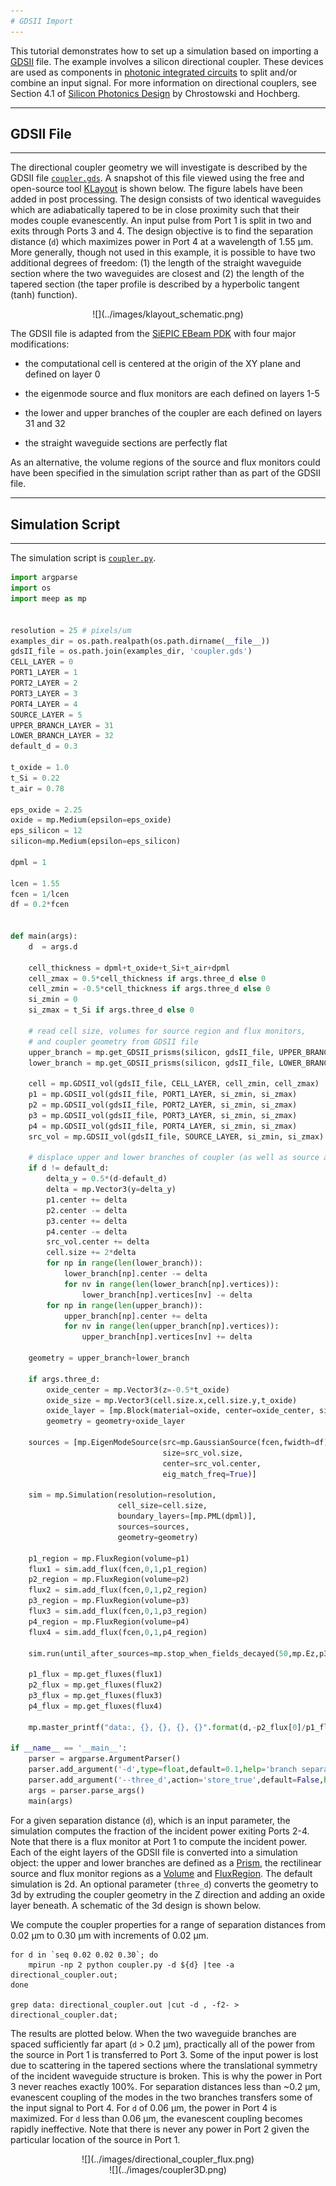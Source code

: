 ```yaml
---
# GDSII Import
---
```


This tutorial demonstrates how to set up a simulation based on importing a [GDSII](https://en.wikipedia.org/wiki/GDSII) file. The example involves a silicon directional coupler. These devices are used as components in [photonic integrated circuits](https://en.wikipedia.org/wiki/Photonic_integrated_circuit) to split and/or combine an input signal. For more information on directional couplers, see Section 4.1 of [Silicon Photonics Design](https://www.amazon.com/Silicon-Photonics-Design-Devices-Systems/dp/1107085454) by Chrostowski and Hochberg.

---
## GDSII File
---

The directional coupler geometry we will investigate is described by the GDSII file [`coupler.gds`](https://github.com/stevengj/meep/blob/master/python/examples/examples/coupler.gds). A snapshot of this file viewed using the free and open-source tool [KLayout](https://www.klayout.de/) is shown below. The figure labels have been added in post processing. The design consists of two
identical waveguides which are adiabatically tapered to be in close proximity such that their modes couple evanescently. An input pulse from Port 1 is split in two and exits through Ports 3 and 4. The design objective is to find the separation distance (`d`) which maximizes power in Port 4 at a wavelength of 1.55 μm. More generally, though not used in this example, it is possible to have two additional degrees of freedom: (1) the length of the straight waveguide section where the two waveguides are closest and (2) the length of the tapered section (the taper profile is described by a hyperbolic tangent (tanh) function).

<center>
![](../images/klayout_schematic.png)
</center>

The GDSII file is adapted from the [SiEPIC EBeam PDK](https://github.com/lukasc-ubc/SiEPIC_EBeam_PDK) with four major modifications:

+ the computational cell is centered at the origin of the XY plane and defined on layer 0

+ the eigenmode source and flux monitors are each defined on layers 1-5

+ the lower and upper branches of the coupler are each defined on layers 31 and 32

+ the straight waveguide sections are perfectly flat

As an alternative, the volume regions of the source and flux monitors could have been specified in the simulation script rather than as part of the GDSII file.

---
## Simulation Script
---

The simulation script is [`coupler.py`](https://github.com/stevengj/meep/blob/master/python/examples/coupler.py).

```python
import argparse
import os
import meep as mp


resolution = 25 # pixels/um
examples_dir = os.path.realpath(os.path.dirname(__file__))
gdsII_file = os.path.join(examples_dir, 'coupler.gds')
CELL_LAYER = 0
PORT1_LAYER = 1
PORT2_LAYER = 2
PORT3_LAYER = 3
PORT4_LAYER = 4
SOURCE_LAYER = 5
UPPER_BRANCH_LAYER = 31
LOWER_BRANCH_LAYER = 32
default_d = 0.3

t_oxide = 1.0
t_Si = 0.22
t_air = 0.78

eps_oxide = 2.25
oxide = mp.Medium(epsilon=eps_oxide)
eps_silicon = 12
silicon=mp.Medium(epsilon=eps_silicon)

dpml = 1

lcen = 1.55
fcen = 1/lcen
df = 0.2*fcen


def main(args):
    d  = args.d

    cell_thickness = dpml+t_oxide+t_Si+t_air+dpml
    cell_zmax = 0.5*cell_thickness if args.three_d else 0
    cell_zmin = -0.5*cell_thickness if args.three_d else 0
    si_zmin = 0
    si_zmax = t_Si if args.three_d else 0

    # read cell size, volumes for source region and flux monitors,
    # and coupler geometry from GDSII file
    upper_branch = mp.get_GDSII_prisms(silicon, gdsII_file, UPPER_BRANCH_LAYER, si_zmin, si_zmax)
    lower_branch = mp.get_GDSII_prisms(silicon, gdsII_file, LOWER_BRANCH_LAYER, si_zmin, si_zmax)

    cell = mp.GDSII_vol(gdsII_file, CELL_LAYER, cell_zmin, cell_zmax)
    p1 = mp.GDSII_vol(gdsII_file, PORT1_LAYER, si_zmin, si_zmax)
    p2 = mp.GDSII_vol(gdsII_file, PORT2_LAYER, si_zmin, si_zmax)
    p3 = mp.GDSII_vol(gdsII_file, PORT3_LAYER, si_zmin, si_zmax)
    p4 = mp.GDSII_vol(gdsII_file, PORT4_LAYER, si_zmin, si_zmax)
    src_vol = mp.GDSII_vol(gdsII_file, SOURCE_LAYER, si_zmin, si_zmax)

    # displace upper and lower branches of coupler (as well as source and flux regions)
    if d != default_d:
        delta_y = 0.5*(d-default_d)
        delta = mp.Vector3(y=delta_y)
        p1.center += delta
        p2.center -= delta
        p3.center += delta
        p4.center -= delta
        src_vol.center += delta
        cell.size += 2*delta
        for np in range(len(lower_branch)):
            lower_branch[np].center -= delta
            for nv in range(len(lower_branch[np].vertices)):
                lower_branch[np].vertices[nv] -= delta
        for np in range(len(upper_branch)):
            upper_branch[np].center += delta
            for nv in range(len(upper_branch[np].vertices)):
                upper_branch[np].vertices[nv] += delta

    geometry = upper_branch+lower_branch

    if args.three_d:
        oxide_center = mp.Vector3(z=-0.5*t_oxide)
        oxide_size = mp.Vector3(cell.size.x,cell.size.y,t_oxide)
        oxide_layer = [mp.Block(material=oxide, center=oxide_center, size=oxide_size)]
        geometry = geometry+oxide_layer

    sources = [mp.EigenModeSource(src=mp.GaussianSource(fcen,fwidth=df),
                                  size=src_vol.size,
                                  center=src_vol.center,
                                  eig_match_freq=True)]

    sim = mp.Simulation(resolution=resolution,
                        cell_size=cell.size,
                        boundary_layers=[mp.PML(dpml)],
                        sources=sources,
                        geometry=geometry)

    p1_region = mp.FluxRegion(volume=p1)
    flux1 = sim.add_flux(fcen,0,1,p1_region)
    p2_region = mp.FluxRegion(volume=p2)
    flux2 = sim.add_flux(fcen,0,1,p2_region)
    p3_region = mp.FluxRegion(volume=p3)
    flux3 = sim.add_flux(fcen,0,1,p3_region)
    p4_region = mp.FluxRegion(volume=p4)
    flux4 = sim.add_flux(fcen,0,1,p4_region)

    sim.run(until_after_sources=mp.stop_when_fields_decayed(50,mp.Ez,p3.center,1e-8))

    p1_flux = mp.get_fluxes(flux1)
    p2_flux = mp.get_fluxes(flux2)
    p3_flux = mp.get_fluxes(flux3)
    p4_flux = mp.get_fluxes(flux4)

    mp.master_printf("data:, {}, {}, {}, {}".format(d,-p2_flux[0]/p1_flux[0],p3_flux[0]/p1_flux[0],p4_flux[0]/p1_flux[0]))

if __name__ == '__main__':
    parser = argparse.ArgumentParser()
    parser.add_argument('-d',type=float,default=0.1,help='branch separation (default: 0.1 um)')
    parser.add_argument('--three_d',action='store_true',default=False,help='3d calculation? (default: false)')
    args = parser.parse_args()
    main(args)
```

For a given separation distance (`d`), which is an input parameter, the simulation computes the fraction of the incident power exiting Ports 2-4. Note that there is a flux monitor at Port 1 to compute the incident power. Each of the eight layers of the GDSII file is converted into a simulation object: the upper and lower branches are defined as a [Prism](https://meep.readthedocs.io/en/latest/Python_User_Interface.md#prism), the rectilinear source and flux monitor regions as a [Volume](https://meep.readthedocs.io/en/latest/Python_User_Interface.md#volume) and [FluxRegion](https://meep.readthedocs.io/en/latest/Python_User_Interface.md#fluxregion). The default simulation is 2d. An optional parameter (`three_d`) converts the geometry to 3d by extruding the coupler geometry in the Z direction and adding an oxide layer beneath. A schematic of the 3d design is shown below.

We compute the coupler properties for a range of separation distances from 0.02 μm to 0.30 μm with increments of 0.02 μm.

```
for d in `seq 0.02 0.02 0.30`; do
    mpirun -np 2 python coupler.py -d ${d} |tee -a directional_coupler.out;
done

grep data: directional_coupler.out |cut -d , -f2- > directional_coupler.dat;
```

The results are plotted below. When the two waveguide branches are spaced sufficiently far apart (`d` > 0.2 μm), practically all of the power from the source in Port 1 is transferred to Port 3. Some of the input power is lost due to scattering in the tapered sections where the translational symmetry of the incident waveguide structure is broken. This is why the power in Port 3 never reaches exactly 100%. For separation distances less than ~0.2 μm, evanescent coupling of the modes in the two branches transfers some of the input signal to Port 4. For `d` of 0.06 μm, the power in Port 4 is maximized. For `d` less than 0.06 μm, the evanescent coupling becomes rapidly ineffective. Note that there is never any power in Port 2 given the particular location of the source in Port 1.

<center>
![](../images/directional_coupler_flux.png)
</center>

<center>
![](../images/coupler3D.png)
</center>
